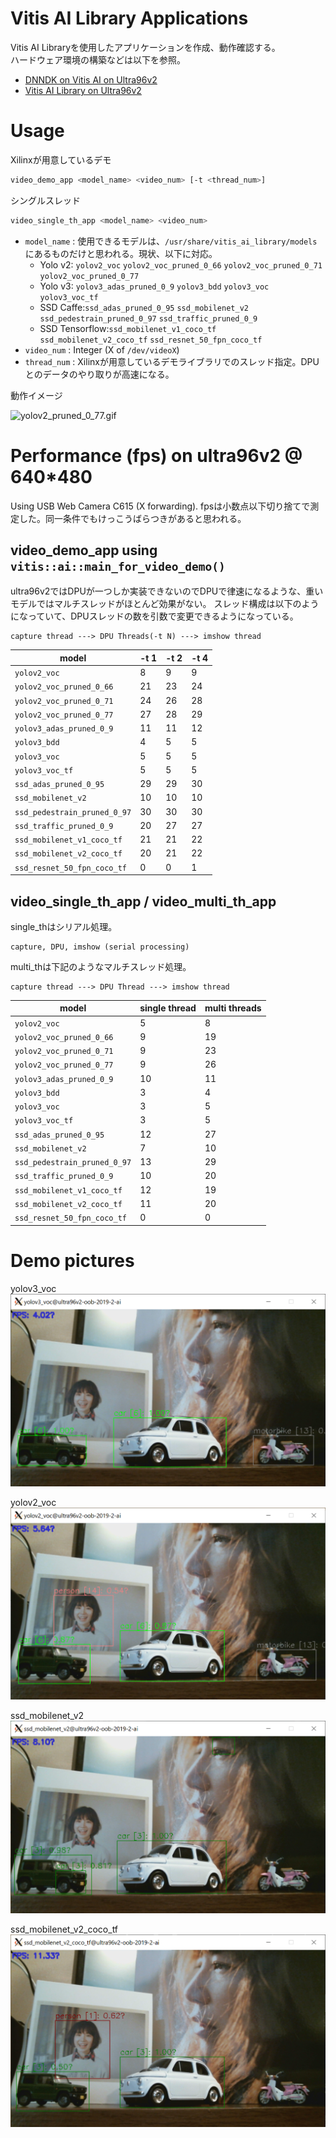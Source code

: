 # Vitis AI Library Applications

Vitis AI Libraryを使用したアプリケーションを作成、動作確認する。  
ハードウェア環境の構築などは以下を参照。

* [DNNDK on Vitis AI on Ultra96v2](https://qiita.com/nv-h/items/7525c9319087a3f51755)
* [Vitis AI Library on Ultra96v2](https://qiita.com/nv-h/items/8f3b05e4e47928718992)

# Usage

Xilinxが用意しているデモ

```sh
video_demo_app <model_name> <video_num> [-t <thread_num>]
```

シングルスレッド

```sh
video_single_th_app <model_name> <video_num>
```

* `model_name` : 使用できるモデルは、`/usr/share/vitis_ai_library/models`にあるものだけと思われる。現状、以下に対応。  
    + Yolo v2: `yolov2_voc` `yolov2_voc_pruned_0_66` `yolov2_voc_pruned_0_71` `yolov2_voc_pruned_0_77`
    + Yolo v3: `yolov3_adas_pruned_0_9` `yolov3_bdd` `yolov3_voc` `yolov3_voc_tf`
    + SSD Caffe:`ssd_adas_pruned_0_95` `ssd_mobilenet_v2` `ssd_pedestrain_pruned_0_97` `ssd_traffic_pruned_0_9`
    + SSD Tensorflow:`ssd_mobilenet_v1_coco_tf` `ssd_mobilenet_v2_coco_tf` `ssd_resnet_50_fpn_coco_tf`
* `video_num` : Integer (X of `/dev/videoX`)
* `thread_num` : Xilinxが用意しているデモライブラリでのスレッド指定。DPUとのデータのやり取りが高速になる。

動作イメージ

![yolov2_pruned_0_77.gif](images/yolov2_pruned_0_77_compressed.gif)


# Performance (fps) on ultra96v2 @ 640*480

Using USB Web Camera C615 (X forwarding).
fpsは小数点以下切り捨てで測定した。同一条件でもけっこうばらつきがあると思われる。


## video_demo_app using `vitis::ai::main_for_video_demo()`

ultra96v2ではDPUが一つしか実装できないのでDPUで律速になるような、重いモデルではマルチスレッドがほとんど効果がない。
スレッド構成は以下のようになっていて、DPUスレッドの数を引数で変更できるようになっている。

```
capture thread ---> DPU Threads(-t N) ---> imshow thread
```

|            model             | -t 1 | -t 2 | -t 4 |
|------------------------------|------|------|------|
| `yolov2_voc`                 |    8 |    9 |    9 |
| `yolov2_voc_pruned_0_66`     |   21 |   23 |   24 |
| `yolov2_voc_pruned_0_71`     |   24 |   26 |   28 |
| `yolov2_voc_pruned_0_77`     |   27 |   28 |   29 |
| `yolov3_adas_pruned_0_9`     |   11 |   11 |   12 |
| `yolov3_bdd`                 |    4 |    5 |    5 |
| `yolov3_voc`                 |    5 |    5 |    5 |
| `yolov3_voc_tf`              |    5 |    5 |    5 |
| `ssd_adas_pruned_0_95`       |   29 |   29 |   30 |
| `ssd_mobilenet_v2`           |   10 |   10 |   10 |
| `ssd_pedestrain_pruned_0_97` |   30 |   30 |   30 |
| `ssd_traffic_pruned_0_9`     |   20 |   27 |   27 |
| `ssd_mobilenet_v1_coco_tf`   |   21 |   21 |   22 |
| `ssd_mobilenet_v2_coco_tf`   |   20 |   21 |   22 |
| `ssd_resnet_50_fpn_coco_tf`  |    0 |    0 |    1 |

## video_single_th_app / video_multi_th_app

single_thはシリアル処理。

```
capture, DPU, imshow (serial processing)
```

multi_thは下記のようなマルチスレッド処理。

```
capture thread ---> DPU Thread ---> imshow thread
```

|            model             | single thread | multi threads |
|------------------------------|---------------|---------------|
| `yolov2_voc`                 |             5 |             8 |
| `yolov2_voc_pruned_0_66`     |             9 |            19 |
| `yolov2_voc_pruned_0_71`     |             9 |            23 |
| `yolov2_voc_pruned_0_77`     |             9 |            26 |
| `yolov3_adas_pruned_0_9`     |            10 |            11 |
| `yolov3_bdd`                 |             3 |             4 |
| `yolov3_voc`                 |             3 |             5 |
| `yolov3_voc_tf`              |             3 |             5 |
| `ssd_adas_pruned_0_95`       |            12 |            27 |
| `ssd_mobilenet_v2`           |             7 |            10 |
| `ssd_pedestrain_pruned_0_97` |            13 |            29 |
| `ssd_traffic_pruned_0_9`     |            10 |            20 |
| `ssd_mobilenet_v1_coco_tf`   |            12 |            19 |
| `ssd_mobilenet_v2_coco_tf`   |            11 |            20 |
| `ssd_resnet_50_fpn_coco_tf`  |             0 |             0 |

# Demo pictures

yolov3_voc
![yolov3_voc.png](images/yolov3_voc.png)

yolov2_voc
![yolov2_voc.png](images/yolov2_voc.png)

ssd_mobilenet_v2
![ssd_mobilenet_v2.png](images/ssd_mobilenet_v2.png)

ssd_mobilenet_v2_coco_tf
![ssd_mobilenet_v2_coco_tf.png](images/ssd_mobilenet_v2_coco_tf.png)
